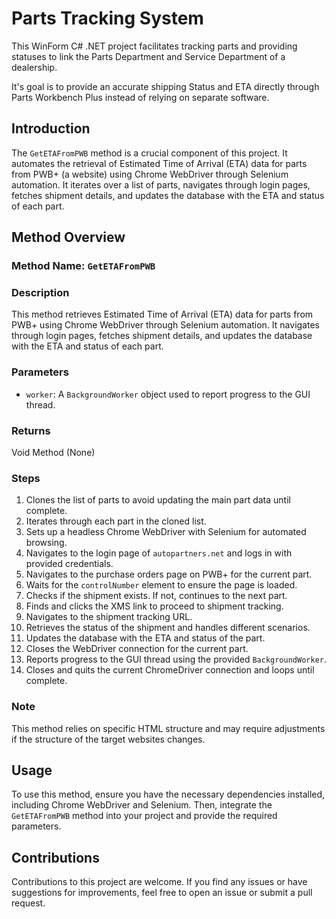 # Parts Tracking System

This WinForm C# .NET project facilitates tracking parts and providing statuses to link the Parts Department and Service Department of a dealership.

It's goal is to provide an accurate shipping Status and ETA directly through Parts Workbench Plus instead of relying on separate software.

## Introduction

The `GetETAFromPWB` method is a crucial component of this project. It automates the retrieval of Estimated Time of Arrival (ETA) data for parts from PWB+ (a website) using Chrome WebDriver through Selenium automation. It iterates over a list of parts, navigates through login pages, fetches shipment details, and updates the database with the ETA and status of each part.

## Method Overview

### Method Name: `GetETAFromPWB`

### Description

This method retrieves Estimated Time of Arrival (ETA) data for parts from PWB+ using Chrome WebDriver through Selenium automation. It navigates through login pages, fetches shipment details, and updates the database with the ETA and status of each part.

### Parameters

- `worker`: A `BackgroundWorker` object used to report progress to the GUI thread.

### Returns

Void Method (None)

### Steps

1. Clones the list of parts to avoid updating the main part data until complete.
2. Iterates through each part in the cloned list.
3. Sets up a headless Chrome WebDriver with Selenium for automated browsing.
4. Navigates to the login page of `autopartners.net` and logs in with provided credentials.
5. Navigates to the purchase orders page on PWB+ for the current part.
6. Waits for the `controlNumber` element to ensure the page is loaded.
7. Checks if the shipment exists. If not, continues to the next part.
8. Finds and clicks the XMS link to proceed to shipment tracking.
9. Navigates to the shipment tracking URL.
10. Retrieves the status of the shipment and handles different scenarios.
11. Updates the database with the ETA and status of the part.
12. Closes the WebDriver connection for the current part.
13. Reports progress to the GUI thread using the provided `BackgroundWorker`.
14. Closes and quits the current ChromeDriver connection and loops until complete.

### Note

This method relies on specific HTML structure and may require adjustments if the structure of the target websites changes.

## Usage

To use this method, ensure you have the necessary dependencies installed, including Chrome WebDriver and Selenium. Then, integrate the `GetETAFromPWB` method into your project and provide the required parameters.

## Contributions

Contributions to this project are welcome. If you find any issues or have suggestions for improvements, feel free to open an issue or submit a pull request.
